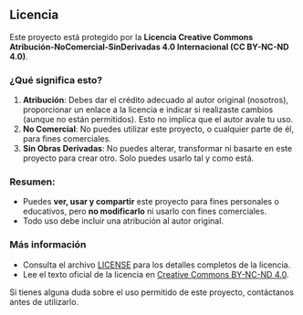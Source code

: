 ## Licencia

Este proyecto está protegido por la **Licencia Creative Commons Atribución-NoComercial-SinDerivadas 4.0 Internacional (CC BY-NC-ND 4.0)**. 

### ¿Qué significa esto?
1. **Atribución**: Debes dar el crédito adecuado al autor original (nosotros), proporcionar un enlace a la licencia e indicar si realizaste cambios (aunque no están permitidos). Esto no implica que el autor avale tu uso.
2. **No Comercial**: No puedes utilizar este proyecto, o cualquier parte de él, para fines comerciales.
3. **Sin Obras Derivadas**: No puedes alterar, transformar ni basarte en este proyecto para crear otro. Solo puedes usarlo tal y como está.

### Resumen:
- Puedes **ver, usar y compartir** este proyecto para fines personales o educativos, pero **no modificarlo** ni usarlo con fines comerciales.
- Todo uso debe incluir una atribución al autor original.

### Más información
- Consulta el archivo [LICENSE](./LICENSE) para los detalles completos de la licencia.
- Lee el texto oficial de la licencia en [Creative Commons BY-NC-ND 4.0](https://creativecommons.org/licenses/by-nc-nd/4.0/legalcode.es).

Si tienes alguna duda sobre el uso permitido de este proyecto, contáctanos antes de utilizarlo.
